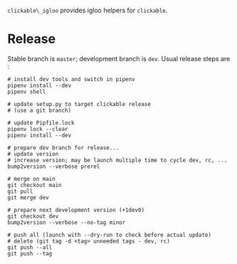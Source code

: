 `clickable\_igloo` provides igloo helpers for `clickable`.

# Release

Stable branch is `master`; development branch is `dev`. Usual release steps are :

```
# install dev tools and switch in pipenv
pipenv install --dev
pipenv shell

# update setup.py to target clickable release
# (use a git branch)

# update Pipfile.lock
pipenv lock --clear
pipenv install --dev

# prepare dev branch for release...
# update version
# increase version; may be launch multiple time to cycle dev, rc, ...
bump2version --verbose prerel

# merge on main
git checkout main
git pull
git merge dev

# prepare next development version (+1dev0)
git checkout dev
bump2version --verbose --no-tag minor

# push all (launch with --dry-run to check before actual update)
# delete (git tag -d <tag> unneeded tags - dev, rc)
git push --all
git push --tag
```
